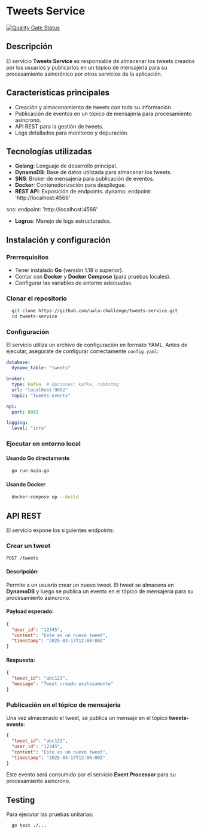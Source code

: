 # Tweets Service
[![Quality Gate Status](https://sonarcloud.io/api/project_badges/measure?project=uala-challenge_tweets-service&metric=alert_status)](https://sonarcloud.io/summary/new_code?id=uala-challenge_tweets-service)



## Descripción
El servicio **Tweets Service** es responsable de almacenar los tweets creados por los usuarios y publicarlos en un tópico de mensajería para su procesamiento asincrónico por otros servicios de la aplicación.

## Características principales
- Creación y almacenamiento de tweets con toda su información.
- Publicación de eventos en un tópico de mensajería para procesamiento asíncrono.
- API REST para la gestión de tweets.
- Logs detallados para monitoreo y depuración.

## Tecnologías utilizadas
- **Golang**: Lenguaje de desarrollo principal.
- **DynamoDB**: Base de datos utilizada para almacenar los tweets.
- **SNS**: Broker de mensajería para publicación de eventos.
- **Docker**: Contenedorización para despliegue.
- **REST API**: Exposición de endpoints.
  dynamo:
  endpoint: 'http://localhost:4566'

sns:
endpoint: 'http://localhost:4566'
- **Logrus**: Manejo de logs estructurados.

## Instalación y configuración
### Prerrequisitos
- Tener instalado **Go** (versión 1.18 o superior).
- Contar con **Docker** y **Docker Compose** (para pruebas locales).
- Configurar las variables de entorno adecuadas.

### Clonar el repositorio
```bash
  git clone https://github.com/uala-challenge/tweets-service.git
  cd tweets-service
```

### Configuración
El servicio utiliza un archivo de configuración en formato YAML. Antes de ejecutar, asegúrate de configurar correctamente `config.yaml`:
```yaml
database:
  dynamo_table: "tweets"

broker:
  type: kafka  # Opciones: kafka, rabbitmq
  url: "localhost:9092"
  topic: "tweets-events"

api:
  port: 8083

logging:
  level: "info"
```

### Ejecutar en entorno local
#### Usando Go directamente
```bash
  go run main.go
```

#### Usando Docker
```bash
  docker-compose up --build
```

## API REST
El servicio expone los siguientes endpoints:

### **Crear un tweet**
```
POST /tweets
```
#### **Descripción:**
Permite a un usuario crear un nuevo tweet. El tweet se almacena en **DynamoDB** y luego se publica un evento en el tópico de mensajería para su procesamiento asíncrono.

#### **Payload esperado:**
```json
{
  "user_id": "12345",
  "content": "Este es un nuevo tweet",
  "timestamp": "2025-03-17T12:00:00Z"
}
```

#### **Respuesta:**
```json
{
  "tweet_id": "abc123",
  "message": "Tweet creado exitosamente"
}
```

### **Publicación en el tópico de mensajería**
Una vez almacenado el tweet, se publica un mensaje en el tópico **tweets-events**:
```json
{
  "tweet_id": "abc123",
  "user_id": "12345",
  "content": "Este es un nuevo tweet",
  "timestamp": "2025-03-17T12:00:00Z"
}
```
Este evento será consumido por el servicio **Event Processor** para su procesamiento asíncrono.


## Testing
Para ejecutar las pruebas unitarias:
```bash
  go test ./...
```
